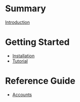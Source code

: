 # Summary

[Introduction](./introduction.md)

# Getting Started

- [Installation](installation.md)
- [Tutorial](tutorial.md)

# Reference Guide

- [Accounts](accounts.md)
